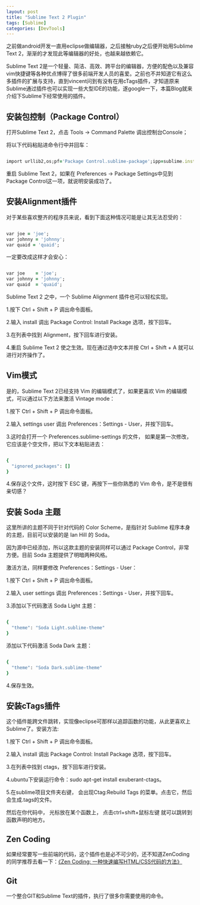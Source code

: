 ```yaml
---
layout: post
title: "Sublime Text 2 Plugin"
tags: [Sublime]
categories: [DevTools]
---
```



之前做android开发一直用eclipse做编辑器，之后接触ruby之后便开始用Sublime Text 2，渐渐的才发现此等编辑器的好处，也越来越依赖它。

Sublime Text 2是一个轻量、简洁、高效、跨平台的编辑器，方便的配色以及兼容vim快捷键等各种优点博得了很多前端开发人员的喜爱。之前也不并知道它有这么多插件的扩展与支持，直到vincent问到有没有在用cTags插件，才知道原来Sublime通过插件也可以实现一些大型IDE的功能，遂google一下，本篇Blog就来介绍下Sublime下经常使用的插件。

## 安装包控制（Package Control）

打开Sublime Text 2，点击 Tools -> Command Palette 调出控制台Console；

将以下代码粘贴进命令行中并回车：

```ruby

import urllib2,os;pf='Package Control.sublime-package';ipp=sublime.installed_packages_path();os.makedirs(ipp) if not os.path.exists(ipp) else None;open(os.path.join(ipp,pf),'wb').write(urllib2.urlopen('http://sublime.wbond.net/'+pf.replace(' ','%20')).read())

```

重启 Sublime Text 2，如果在 Preferences -> Package Settings中见到Package Control这一项，就说明安装成功了。

## 安装Alignment插件

对于某些喜欢整齐的程序员来说，看到下面这种情况可能是让其无法忍受的：

```ruby

var joe = 'joe';
var johnny = 'johnny';
var quaid = 'quaid';

```

一定要改成这样才会安心：

```ruby

var joe    = 'joe';
var johnny = 'johnny';
var quaid  = 'quaid';

```

Sublime Text 2 之中，一个 Sublime Alignment 插件也可以轻松实现。

1.按下 Ctrl + Shift + P 调出命令面板。

2.输入 install 调出 Package Control: Install Package 选项，按下回车。

3.在列表中找到 Alignment，按下回车进行安装。

4.重启 Sublime Text 2 使之生效。现在通过选中文本并按 Ctrl + Shift + A  就可以进行对齐操作了。

## Vim模式

是的，Sublime Text 2已经支持 Vim 的编辑模式了，如果更喜欢 Vim 的编辑模式，可以通过以下方法来激活 Vintage mode：

1.按下 Ctrl + Shift + P 调出命令面板。

2.输入 settings user 调出 Preferences：Settings - User，并按下回车。

3.这时会打开一个 Preferences.sublime-settings 的文件， 如果是第一次修改，它应该是个空文件，把以下文本粘贴进去：

```ruby

{
  "ignored_packages": []
}

```

4.保存这个文件，这时按下 ESC 键，再按下一些你熟悉的 Vim 命令，是不是很有亲切感？

## 安装 Soda 主题

这里所讲的主题不同于针对代码的 Color Scheme，是指针对 Sublime 程序本身的主题，目前可以安装的是 Ian Hill 的 Soda。

因为源中已经添加，所以这款主题的安装同样可以通过 Package Control，非常方便。目前 Soda 主题提供了明暗两种风格。

激活方法，同样要修改 Preferences：Settings - User：

1.按下 Ctrl + Shift + P 调出命令面板。

2.输入 user settings 调出 Preferences：Settings - User，并按下回车。

3.添加以下代码激活 Soda Light 主题：

```ruby

{
  "theme": "Soda Light.sublime-theme"
}

```

添加以下代码激活 Soda Dark 主题：

```ruby

{
  "theme": "Soda Dark.sublime-theme"
}

```

4.保存生效。

## 安装cTags插件

这个插件能跨文件跳转，实现像eclipse可那样以追踪函数的功能，从此更喜欢上Sublime了。安装方法:

1.按下 Ctrl + Shift + P 调出命令面板。

2.输入 install 调出 Package Control: Install Package 选项，按下回车。

3.在列表中找到 ctags，按下回车进行安装。

4.ubuntu下安装运行命令：sudo apt-get install exuberant-ctags。

5.在sublime项目文件夹右键， 会出现Ctag:Rebuild Tags 的菜单。点击它，然后会生成.tags的文件。

然后在你代码中， 光标放在某个函数上， 点击ctrl+shift+鼠标左键 就可以跳转到函数声明的地方。

## Zen Coding

如果经常要写一些前端的代码，这个插件也是必不可少的，还不知道ZenCoding的同学推荐去看一下：[《Zen Coding: 一种快速编写HTML/CSS代码的方法》](http://www.qianduan.net/zen-coding-a-new-way-to-write-html-code.html)

## Git

一个整合GIT和Sublime Text的插件，执行了很多你需要使用的命令。
